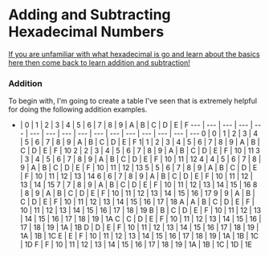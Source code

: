 # Adding and Subtracting Hexadecimal Numbers

[If you are unfamiliar with what hexadecimal is go and learn about the basics here then come back to learn addition and subtraction!](https://en.wikipedia.org/wiki/Hexadecimal)

### Addition

To begin with, I'm going to create a table I've seen that is extremely helpful for doing the following addition examples. 
 + | 0 | 1 | 2 | 3 | 4 | 5 | 6 | 7 | 8 | 9 | A | B | C | D | E | F
 --- | --- | --- | --- | --- | --- | --- | --- | --- | --- | --- | --- | --- | --- | --- | ---
 0 | 0 | 1 | 2 | 3 | 4 | 5 | 6 | 7 | 8 | 9 | A | B | C | D | E | F
 1| 1 | 2 | 3 | 4 | 5 | 6 | 7 | 8 | 9 | A | B | C | D | E | F | 10
 2 | 2 | 3 | 4 | 5 | 6 | 7 | 8 | 9 | A | B | C | D | E | F | 10 | 11
 3 | 3 | 4 | 5 | 6 | 7 | 8 | 9 | A | B | C | D | E | F | 10 | 11 | 12
 4 | 4 | 5 | 6 | 7 | 8 | 9 | A | B | C | D | E | F | 10 | 11 | 12 | 13
 5 | 5 | 6 | 7 | 8 | 9 | A | B | C | D | E | F | 10 | 11 | 12 | 13 | 14
 6 | 6 | 7 | 8 | 9 | A | B | C | D | E | F | 10 | 11 | 12 | 13 | 14 | 15
 7 | 7 | 8 | 9 | A | B | C | D | E | F | 10 | 11 | 12 | 13 | 14 | 15 | 16
 8 | 8 | 9 | A | B | C | D | E | F | 10 | 11 | 12 | 13 | 14 | 15 | 16 | 17
 9 | 9 | A | B | C | D | E | F | 10 | 11 | 12 | 13 | 14 | 15 | 16 | 17 | 18
 A | A | B | C | D | E | F | 10 | 11 | 12 | 13 | 14 | 15 | 16 | 17 | 18 | 19
 B | B | C | D | E | F | 10 | 11 | 12 | 13 | 14 | 15 | 16 | 17 | 18 | 19 | 1A
 C | C | D | E | F | 10 | 11 | 12 | 13 | 14 | 15 | 16 | 17 | 18 | 19 | 1A | 1B
 D | D | E | F | 10 | 11 | 12 | 13 | 14 | 15 | 16 | 17 | 18 | 19 | 1A | 1B | 1C
 E | E | F | 10 | 11 | 12 | 13 | 14 | 15 | 16 | 17 | 18 | 19 | 1A | 1B | 1C | 1D
 F | F | 10 | 11 | 12 | 13 | 14 | 15 | 16 | 17 | 18 | 19 | 1A | 1B | 1C | 1D | 1E
